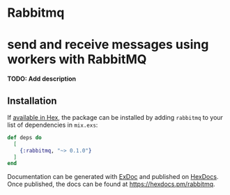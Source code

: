 # Rabbitmq
# send and receive messages using workers with RabbitMQ

**TODO: Add description**

## Installation

If [available in Hex](https://hex.pm/docs/publish), the package can be installed
by adding `rabbitmq` to your list of dependencies in `mix.exs`:

```elixir
def deps do
  [
    {:rabbitmq, "~> 0.1.0"}
  ]
end
```

Documentation can be generated with [ExDoc](https://github.com/elixir-lang/ex_doc)
and published on [HexDocs](https://hexdocs.pm). Once published, the docs can
be found at <https://hexdocs.pm/rabbitmq>.

